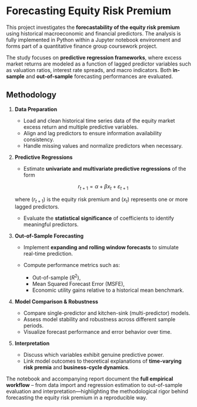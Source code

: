 # Forecasting Equity Risk Premium

This project investigates the **forecastability of the equity risk premium** using historical macroeconomic and financial predictors. The analysis is fully implemented in Python within a Jupyter notebook environment and forms part of a quantitative finance group coursework project.

The study focuses on **predictive regression frameworks**, where excess market returns are modeled as a function of lagged predictor variables such as valuation ratios, interest rate spreads, and macro indicators. Both **in-sample** and **out-of-sample** forecasting performances are evaluated.

## Methodology

1. **Data Preparation**

   * Load and clean historical time series data of the equity market excess return and multiple predictive variables.
   * Align and lag predictors to ensure information availability consistency.
   * Handle missing values and normalize predictors when necessary.

2. **Predictive Regressions**

   * Estimate **univariate and multivariate predictive regressions** of the form
     
    $$r_{t+1} = \alpha + \beta x_t + \varepsilon_{t+1}$$
     
     where $(r_{t+1})$ is the equity risk premium and $(x_t)$ represents one or more lagged predictors.
   * Evaluate the **statistical significance** of coefficients to identify meaningful predictors.

3. **Out-of-Sample Forecasting**

   * Implement **expanding and rolling window forecasts** to simulate real-time prediction.
   * Compute performance metrics such as:

     * Out-of-sample $(R^2)$,
     * Mean Squared Forecast Error (MSFE),
     * Economic utility gains relative to a historical mean benchmark.

4. **Model Comparison & Robustness**

   * Compare single-predictor and kitchen-sink (multi-predictor) models.
   * Assess model stability and robustness across different sample periods.
   * Visualize forecast performance and error behavior over time.

5. **Interpretation**

   * Discuss which variables exhibit genuine predictive power.
   * Link model outcomes to theoretical explanations of **time-varying risk premia** and **business-cycle dynamics**.

The notebook and accompanying report document the **full empirical workflow** – from data import and regression estimation to out-of-sample evaluation and interpretation—highlighting the methodological rigor behind forecasting the equity risk premium in a reproducible way.
